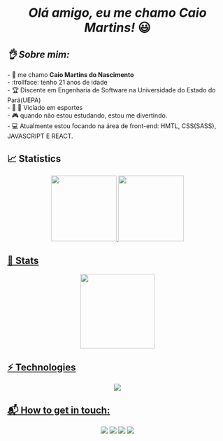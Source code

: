 <div align="center">
   <h1> <i> Olá amigo, eu me chamo Caio Martins!</i> 😃️ 
</div>
 
 <div align="">  <h2> <i> 👌 Sobre mim:</i> </div>
<!--    <div align="center">
      <img width="10%" src="https://usercontent1.hubstatic.com/11837488.png"></img>
    </div> -->

<div align=""> 
   - 🐺 me chamo <b> Caio Martins do Nascimento</b><br>
   - :trollface: tenho 21 anos de idade <br>
   - 🏆 Discente em Engenharia de Software na Universidade do Estado do Pará(UEPA) <br>
   - 🏀 💪 Vicíado em esportes <br>
   - 🎮 quando não estou estudando, estou me divertindo. <br>
   - 💻 Atualmente estou focando na área de front-end: HMTL, CSS(SASS), JAVASCRIPT E REACT.
</div>
 

##  📈 Statistics
<div align="center">
  <a href="https://github.com/CaioMartinss">
  <img height="150em" src="https://github-readme-stats.vercel.app/api?username=CaioMartinss&show_icons=true&theme=cobalt&include_all_commits=true&count_private=true"/>
  <img height="150em" src="https://github-readme-stats.vercel.app/api/top-langs/?username=CaioMartinss&layout=compact&langs_count=7&theme=cobalt"/>
</div>

##  🚀 Stats
  <div align="center">
      <img height="170em" src="http://github-readme-streak-stats.herokuapp.com?user=CaioMartinss&theme=dracula&hide_border=true&locale=pt-br(https://git.io/streak-stats)"></img>
  </div>

## ⚡ Technologies  
<div align="center">
  <img height=""src="https://skillicons.dev/icons?i=js,ts,html,css,react,nodejs,express,mysql,heroku,git,github,bash"></img>
</div>

   
## 📬 How to get in touch:  
<div align="center"> 
  <a href="https://www.instagram.com/caiomartinxs__/" target="_blank"><img src="https://img.shields.io/badge/-Instagram-%23E4405F?style=for-the-badge&logo=instagram&logoColor=white" target="_blank"></a>
  <a href = "mailto:martinscaio29@gmail.com"><img src="https://img.shields.io/badge/-Gmail-%23333?style=for-the-badge&logo=gmail&logoColor=white" target="_blank"></a>
  <a href= "https://www.linkedin.com/in/caio-martinss/" target="_blank"><img src="https://img.shields.io/badge/LinkedIn-0077B5?style=for-the-badge&logo=linkedin&logoColor=white" target="_blank"></a> 
  <a href="#" target="_blank"><img src="https://img.shields.io/badge/Facebook-1877F2?style=for-the-badge&logo=facebook&logoColor=white" target="_blank"></a> 
  </a> 
</div>
